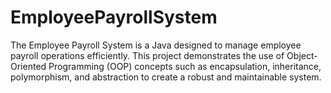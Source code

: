 # EmployeePayrollSystem
The Employee Payroll System is a Java designed to manage employee payroll operations efficiently. This project demonstrates the use of Object-Oriented Programming (OOP) concepts such as encapsulation, inheritance, polymorphism, and abstraction to create a robust and maintainable system.
